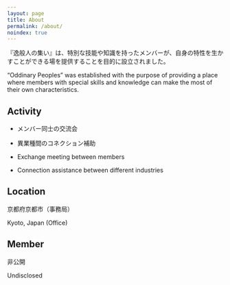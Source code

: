 ```yaml
---
layout: page
title: About
permalink: /about/
noindex: true
---
```


『逸般人の集い』は、特別な技能や知識を持ったメンバーが、自身の特性を生かすことができる場を提供することを目的に設立されました。

“Oddinary Peoples” was established with the purpose of providing a place where members with special skills and knowledge can make the most of their own characteristics.

## Activity

- メンバー同士の交流会
- 異業種間のコネクション補助

- Exchange meeting between members
- Connection assistance between different industries

## Location

京都府京都市（事務局）

Kyoto, Japan (Office)

## Member

非公開

Undisclosed

